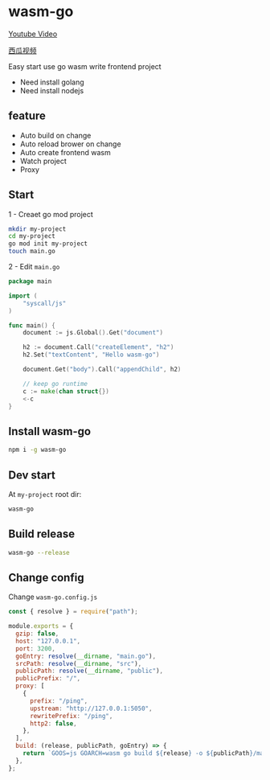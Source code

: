 # wasm-go

[Youtube Video](https://youtu.be/wlnmY2v0pg8)

[西瓜视频](https://www.ixigua.com/6967353005767131678?utm_source=xiguastudio)

Easy start use go wasm write frontend project

- Need install golang
- Need install nodejs

## feature

- Auto build on change
- Auto reload brower on change
- Auto create frontend wasm
- Watch project
- Proxy

## Start

1 - Creaet go mod project

```bash
mkdir my-project
cd my-project
go mod init my-project
touch main.go
```

2 - Edit `main.go`

```go
package main

import (
	"syscall/js"
)

func main() {
	document := js.Global().Get("document")

	h2 := document.Call("createElement", "h2")
	h2.Set("textContent", "Hello wasm-go")

	document.Get("body").Call("appendChild", h2)

	// keep go runtime
	c := make(chan struct{})
	<-c
}
```

## Install wasm-go

```bash
npm i -g wasm-go
```

## Dev start

At `my-project` root dir:

```bash
wasm-go
```

## Build release

```bash
wasm-go --release
```

## Change config

Change `wasm-go.config.js`

```js
const { resolve } = require("path");

module.exports = {
  gzip: false,
  host: "127.0.0.1",
  port: 3200,
  goEntry: resolve(__dirname, "main.go"),
  srcPath: resolve(__dirname, "src"),
  publicPath: resolve(__dirname, "public"),
  publicPrefix: "/",
  proxy: [
    {
      prefix: "/ping",
      upstream: "http://127.0.0.1:5050",
      rewritePrefix: "/ping",
      http2: false,
    },
  ],
  build: (release, publicPath, goEntry) => {
    return `GOOS=js GOARCH=wasm go build ${release} -o ${publicPath}/main.wasm ${goEntry}`;
  },
};
```
